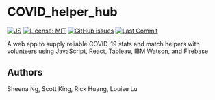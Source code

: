 # COVID_helper_hub

[![JS](https://img.shields.io/github/languages/top/sng06/COVID_helper_hub)](https://www.javascript.com/) [![License: MIT](https://img.shields.io/badge/License-MIT-blue.svg)](https://opensource.org/licenses/MIT) [![GitHub issues](https://img.shields.io/github/issues/Naereen/StrapDown.js.svg)](https://github.com/sng06/COVID_helper_hub/issues/) [![Last Commit](https://img.shields.io/github/last-commit/sng06/COVID_helper_hub)](https://github.com/sng06/COVID_helper_hub/commits/master)


A web app to supply reliable COVID-19 stats and match helpers with volunteers using JavaScript, React, Tableau, IBM Watson, and Firebase


## Authors

Sheena Ng, Scott King, Rick Huang, Louise Lu
